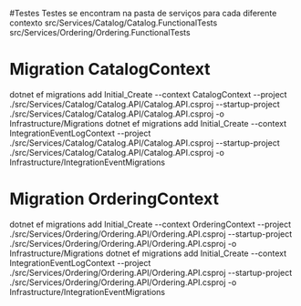 #Testes
Testes se encontram na pasta de serviços para cada diferente contexto
src/Services/Catalog/Catalog.FunctionalTests
src/Services/Ordering/Ordering.FunctionalTests


# Migration CatalogContext
dotnet ef migrations add Initial_Create --context CatalogContext --project ./src/Services/Catalog/Catalog.API/Catalog.API.csproj --startup-project ./src/Services/Catalog/Catalog.API/Catalog.API.csproj -o Infrastructure/Migrations
dotnet ef migrations add Initial_Create --context IntegrationEventLogContext --project ./src/Services/Catalog/Catalog.API/Catalog.API.csproj --startup-project ./src/Services/Catalog/Catalog.API/Catalog.API.csproj -o Infrastructure/IntegrationEventMigrations

# Migration OrderingContext
dotnet ef migrations add Initial_Create --context OrderingContext --project ./src/Services/Ordering/Ordering.API/Ordering.API.csproj --startup-project ./src/Services/Ordering/Ordering.API/Ordering.API.csproj -o Infrastructure/Migrations
dotnet ef migrations add Initial_Create --context IntegrationEventLogContext --project ./src/Services/Ordering/Ordering.API/Ordering.API.csproj --startup-project ./src/Services/Ordering/Ordering.API/Ordering.API.csproj -o Infrastructure/IntegrationEventMigrations
